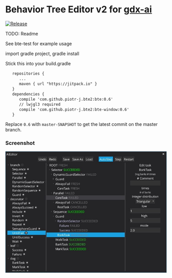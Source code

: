 # Behavior Tree Editor v2 for [gdx-ai](https://github.com/libgdx/gdx-ai)

[![Release](https://jitpack.io/v/piotr-j/bte2.svg)](https://jitpack.io/#piotr-j/bte2)

TODO:
Readme

See bte-test for example usage

import gradle project, gradle install

Stick this into your build.gradle
````
   repositories { 
      ...
      maven { url "https://jitpack.io" }
   }
   dependencies {
      compile 'com.github.piotr-j.bte2:bte:0.6'
      // lwjgl3 required
      compile 'com.github.piotr-j.bte2:bte-window:0.6'
   }
````
Replace `0.6` with `master-SNAPSHOT` to get the latest commit on the master branch.

### Screenshot
![editor screenshot](extras/bte.jpg)
